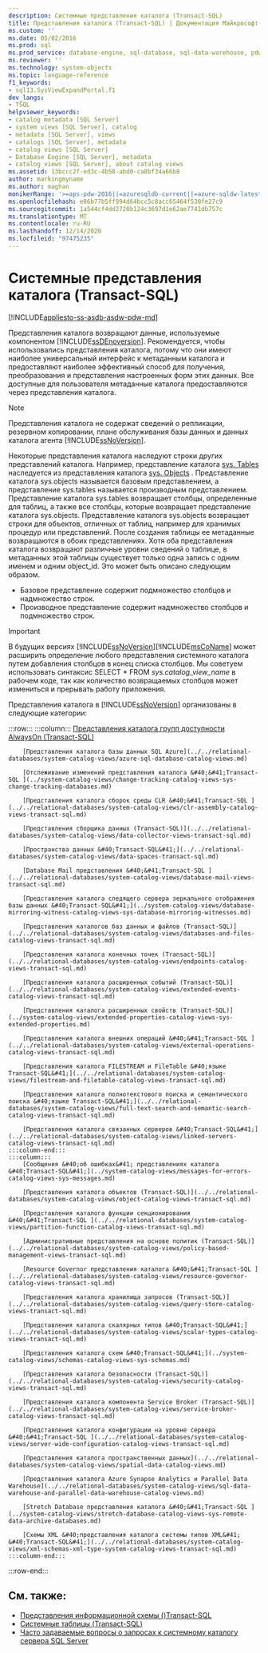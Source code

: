 ```yaml
---
description: Системные представления каталога (Transact-SQL)
title: Представления каталога (Transact-SQL) | Документация Майкрософт
ms.custom: ''
ms.date: 05/02/2016
ms.prod: sql
ms.prod_service: database-engine, sql-database, sql-data-warehouse, pdw
ms.reviewer: ''
ms.technology: system-objects
ms.topic: language-reference
f1_keywords:
- sql13.SysViewExpandPortal.f1
dev_langs:
- TSQL
helpviewer_keywords:
- catalog metadata [SQL Server]
- system views [SQL Server], catalog
- metadata [SQL Server], views
- catalogs [SQL Server], metadata
- catalog views [SQL Server]
- Database Engine [SQL Server], metadata
- catalog views [SQL Server], about catalog views
ms.assetid: 13bccc2f-ed3c-4b58-abd0-ca8bf34a66b8
author: markingmyname
ms.author: maghan
monikerRange: '>=aps-pdw-2016||=azuresqldb-current||=azure-sqldw-latest||>=sql-server-2016||>=sql-server-linux-2017||=azuresqldb-mi-current'
ms.openlocfilehash: e06b77b5ff994d64bcc5c8acc65464f530fe27c9
ms.sourcegitcommit: 1a544cf4dd2720b124c3697d1e62ae7741db757c
ms.translationtype: MT
ms.contentlocale: ru-RU
ms.lasthandoff: 12/14/2020
ms.locfileid: "97475235"
---
```

# <a name="system-catalog-views-transact-sql"></a>Системные представления каталога (Transact-SQL)

[!INCLUDE[appliesto-ss-asdb-asdw-pdw-md](../../includes/appliesto-ss-asdb-asdw-pdw-md.md)]

Представления каталога возвращают данные, используемые компонентом [!INCLUDE[ssDEnoversion](../../includes/ssdenoversion-md.md)]. Рекомендуется, чтобы использовались представления каталога, потому что они имеют наиболее универсальный интерфейс к метаданным каталога и предоставляют наиболее эффективный способ для получения, преобразования и представления настроенных форм этих данных. Все доступные для пользователя метаданные каталога предоставляются через представления каталога.

> [!NOTE]
> Представления каталога не содержат сведений о репликации, резервном копировании, плане обслуживания базы данных и данных каталога агента [!INCLUDE[ssNoVersion](../../includes/ssnoversion-md.md)].

 Некоторые представления каталога наследуют строки других представлений каталога. Например, представление каталога [sys. Tables](../../relational-databases/system-catalog-views/sys-tables-transact-sql.md) наследуется из представления каталога [sys. Objects](../../relational-databases/system-catalog-views/sys-objects-transact-sql.md) . Представление каталога sys.objects называется базовым представлением, а представление sys.tables называется производным представлением. Представление каталога sys.tables возвращает столбцы, определенные для таблиц, а также все столбцы, которые возвращает представление каталога sys.objects. Представление каталога sys.objects возвращает строки для объектов, отличных от таблиц, например для хранимых процедур или представлений. После создания таблицы ее метаданные возвращаются в обоих представлениях. Хотя оба представления каталога возвращают различные уровни сведений о таблице, в метаданных этой таблицы существует только одна запись с одним именем и одним object_id. Это может быть описано следующим образом.

- Базовое представление содержит подмножество столбцов и надмножество строк.
- Производное представление содержит надмножество столбцов и подмножество строк.

> [!IMPORTANT]
> В будущих версиях [!INCLUDE[ssNoVersion](../../includes/ssnoversion-md.md)][!INCLUDE[msCoName](../../includes/msconame-md.md)] может расширить определение любого представления системного каталога путем добавления столбцов в конец списка столбцов. Мы советуем использовать синтаксис SELECT \* FROM *sys.catalog_view_name* в рабочем коде, так как количество возвращаемых столбцов может измениться и прерывать работу приложения.

Представления каталога в [!INCLUDE[ssNoVersion](../../includes/ssnoversion-md.md)] организованы в следующие категории:

:::row:::
    :::column:::
        [Представления каталога групп доступности AlwaysOn (Transact-SQL)](../../relational-databases/system-catalog-views/always-on-availability-groups-catalog-views-transact-sql.md)
        
        [Представления каталога базы данных SQL Azure](../../relational-databases/system-catalog-views/azure-sql-database-catalog-views.md)
        
        [Отслеживание изменений представления каталога &#40;&#41;Transact-SQL ](../system-catalog-views/change-tracking-catalog-views-sys-change-tracking-databases.md)
        
        [Представления каталога сборок среды CLR &#40;&#41;Transact-SQL ](../../relational-databases/system-catalog-views/clr-assembly-catalog-views-transact-sql.md)
        
        [Представления сборщика данных (Transact-SQL)](../../relational-databases/system-catalog-views/data-collector-views-transact-sql.md)
        
        [Пространства данных &#40;Transact-SQL&#41;](../../relational-databases/system-catalog-views/data-spaces-transact-sql.md)
        
        [Database Mail представления &#40;&#41;Transact-SQL ](../../relational-databases/system-catalog-views/database-mail-views-transact-sql.md)
        
        [Представления каталога следящего сервера зеркального отображения базы данных &#40;Transact-SQL&#41;](../system-catalog-views/database-mirroring-witness-catalog-views-sys-database-mirroring-witnesses.md)
        
        [Представления каталогов баз данных и файлов (Transact-SQL)](../../relational-databases/system-catalog-views/databases-and-files-catalog-views-transact-sql.md)
        
        [Представления каталога конечных точек (Transact-SQL)](../../relational-databases/system-catalog-views/endpoints-catalog-views-transact-sql.md)
        
        [Представления каталога расширенных событий (Transact-SQL)](../../relational-databases/system-catalog-views/extended-events-catalog-views-transact-sql.md)
        
        [Представления каталога расширенных свойств (Transact-SQL)](../system-catalog-views/extended-properties-catalog-views-sys-extended-properties.md)
        
        [Представления каталога внешних операций &#40;&#41;Transact-SQL ](../../relational-databases/system-catalog-views/external-operations-catalog-views-transact-sql.md)
        
        [Представления каталога FILESTREAM и FileTable &#40;языке Transact-SQL&#41;](../../relational-databases/system-catalog-views/filestream-and-filetable-catalog-views-transact-sql.md)
        
        [Представления каталога полнотекстового поиска и семантического поиска &#40;языке Transact-SQL&#41;](../../relational-databases/system-catalog-views/full-text-search-and-semantic-search-catalog-views-transact-sql.md)
        
        [Представления каталога связанных серверов &#40;Transact-SQL&#41;](../../relational-databases/system-catalog-views/linked-servers-catalog-views-transact-sql.md)
    :::column-end:::
    :::column:::
        [Сообщения &#40;об ошибках&#41; представлениях каталога &#40;Transact-SQL&#41;](../system-catalog-views/messages-for-errors-catalog-views-sys-messages.md)
        
        [Представления каталога объектов (Transact-SQL)](../../relational-databases/system-catalog-views/object-catalog-views-transact-sql.md)
        
        [Представления каталога функции секционирования &#40;&#41;Transact-SQL ](../../relational-databases/system-catalog-views/partition-function-catalog-views-transact-sql.md)
        
        [Административные представления на основе политик (Transact-SQL)](../../relational-databases/system-catalog-views/policy-based-management-views-transact-sql.md)
        
        [Resource Governor представления каталога &#40;&#41;Transact-SQL ](../../relational-databases/system-catalog-views/resource-governor-catalog-views-transact-sql.md)
        
        [Представления каталога хранилища запросов (Transact-SQL)](../../relational-databases/system-catalog-views/query-store-catalog-views-transact-sql.md)
        
        [Представления каталога скалярных типов &#40;Transact-SQL&#41;](../../relational-databases/system-catalog-views/scalar-types-catalog-views-transact-sql.md)
        
        [Представления каталога схем &#40;Transact-SQL&#41;](../system-catalog-views/schemas-catalog-views-sys-schemas.md)
        
        [Представления каталога безопасности (Transact-SQL)](../../relational-databases/system-catalog-views/security-catalog-views-transact-sql.md)
        
        [Представления каталога компонента Service Broker (Transact-SQL)](../../relational-databases/system-catalog-views/service-broker-catalog-views-transact-sql.md)
        
        [Представления каталога конфигурации на уровне сервера &#40;&#41;Transact-SQL ](../../relational-databases/system-catalog-views/server-wide-configuration-catalog-views-transact-sql.md)
        
        [Представления каталога пространственных данных](../../relational-databases/system-catalog-views/spatial-data-catalog-views.md)
        
        [Представления каталога Azure Synapse Analytics и Parallel Data Warehouse](../../relational-databases/system-catalog-views/sql-data-warehouse-and-parallel-data-warehouse-catalog-views.md)
        
        [Stretch Database представления каталога &#40;&#41;Transact-SQL ](../system-catalog-views/stretch-database-catalog-views-sys-remote-data-archive-databases.md)
        
        [Схемы XML &#40;представления каталога системы типов XML&#41; &#40;Transact-SQL&#41;](../../relational-databases/system-catalog-views/xml-schemas-xml-type-system-catalog-views-transact-sql.md)
    :::column-end:::
:::row-end:::

## <a name="see-also"></a>См. также:

- [Представления информационной схемы &#40;&#41;Transact-SQL ](../../relational-databases/system-information-schema-views/system-information-schema-views-transact-sql.md)
- [Системные таблицы (Transact-SQL)](../../relational-databases/system-tables/system-tables-transact-sql.md)
- [Часто задаваемые вопросы о запросах к системному каталогу сервера SQL Server](../../relational-databases/system-catalog-views/querying-the-sql-server-system-catalog-faq.md)
